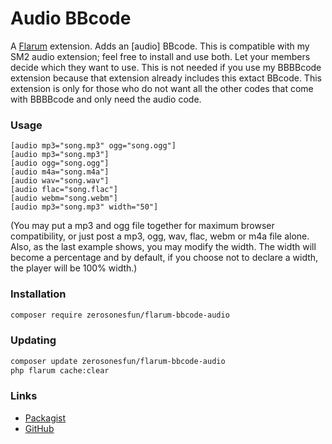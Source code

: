 # Audio BBcode

A [Flarum](http://flarum.org) extension. Adds an [audio] BBcode. This is compatible with my SM2 audio extension; feel free to install and use both. Let your members decide which they want to use. This is not needed if you use my BBBBcode extension because that extension already includes this extact BBcode. This extension is only for those who do not want all the other codes that come with BBBBcode and only need the audio code.

### Usage
~~~
[audio mp3="song.mp3" ogg="song.ogg"]
[audio mp3="song.mp3"]
[audio ogg="song.ogg"]
[audio m4a="song.m4a"]
[audio wav="song.wav"]
[audio flac="song.flac"]
[audio webm="song.webm"]
[audio mp3="song.mp3" width="50"]
~~~
(You may put a mp3 and ogg file together for maximum browser compatibility, or just post a mp3, ogg, wav, flac, webm or m4a file alone. Also, as the last example shows, you may modify the width. The width will become a percentage and by default, if you choose not to declare a width, the player will be 100% width.)

### Installation

```sh
composer require zerosonesfun/flarum-bbcode-audio
```

### Updating

```sh
composer update zerosonesfun/flarum-bbcode-audio
php flarum cache:clear
```

### Links

- [Packagist](https://packagist.org/packages/zerosonesfun/flarum-bbcode-audio)
- [GitHub](https://github.com/zerosonesfun/flarum-bbcode-audio)

